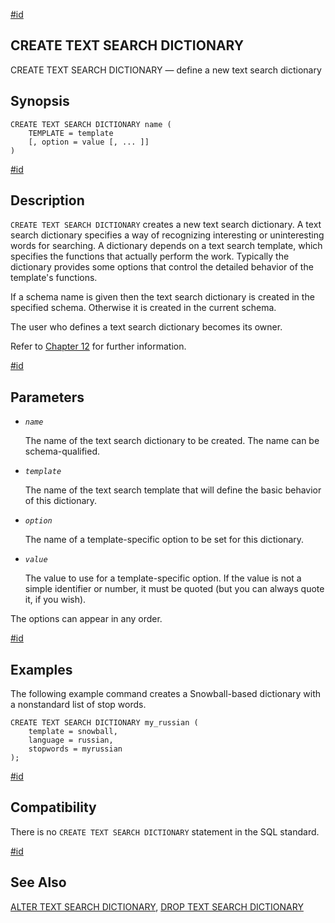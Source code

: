 [#id](#SQL-CREATETSDICTIONARY)

## CREATE TEXT SEARCH DICTIONARY

CREATE TEXT SEARCH DICTIONARY — define a new text search dictionary

## Synopsis

```
CREATE TEXT SEARCH DICTIONARY name (
    TEMPLATE = template
    [, option = value [, ... ]]
)
```

[#id](#id-1.9.3.89.5)

## Description

`CREATE TEXT SEARCH DICTIONARY` creates a new text search dictionary. A text search dictionary specifies a way of recognizing interesting or uninteresting words for searching. A dictionary depends on a text search template, which specifies the functions that actually perform the work. Typically the dictionary provides some options that control the detailed behavior of the template's functions.

If a schema name is given then the text search dictionary is created in the specified schema. Otherwise it is created in the current schema.

The user who defines a text search dictionary becomes its owner.

Refer to [Chapter 12](textsearch) for further information.

[#id](#id-1.9.3.89.6)

## Parameters

- _`name`_

  The name of the text search dictionary to be created. The name can be schema-qualified.

- _`template`_

  The name of the text search template that will define the basic behavior of this dictionary.

- _`option`_

  The name of a template-specific option to be set for this dictionary.

- _`value`_

  The value to use for a template-specific option. If the value is not a simple identifier or number, it must be quoted (but you can always quote it, if you wish).

The options can appear in any order.

[#id](#id-1.9.3.89.7)

## Examples

The following example command creates a Snowball-based dictionary with a nonstandard list of stop words.

```
CREATE TEXT SEARCH DICTIONARY my_russian (
    template = snowball,
    language = russian,
    stopwords = myrussian
);
```

[#id](#id-1.9.3.89.8)

## Compatibility

There is no `CREATE TEXT SEARCH DICTIONARY` statement in the SQL standard.

[#id](#id-1.9.3.89.9)

## See Also

[ALTER TEXT SEARCH DICTIONARY](sql-altertsdictionary), [DROP TEXT SEARCH DICTIONARY](sql-droptsdictionary)
